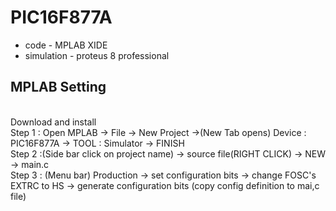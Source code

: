 # PIC16F877A

* code - MPLAB XIDE
* simulation - proteus 8 professional

## MPLAB Setting
 <br> Download and install
  <br>Step 1 : Open MPLAB -> File -> New Project ->(New Tab opens) Device : PIC16F877A -> TOOL : Simulator -> FINISH
  <br>Step 2 :(Side bar click on project name) -> source file(RIGHT CLICK) -> NEW -> main.c
  <br>Step 3 : (Menu bar) Production -> set configuration bits -> change FOSC's EXTRC to HS -> generate configuration bits (copy config definition to mai,c file)


